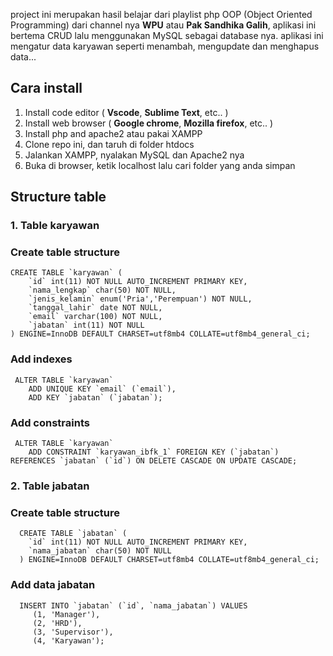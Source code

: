 project ini merupakan hasil belajar dari playlist php OOP (Object Oriented Programming) dari channel nya **WPU**
atau **Pak Sandhika Galih**, aplikasi ini bertema CRUD lalu menggunakan MySQL sebagai database nya.
aplikasi ini mengatur data karyawan seperti menambah, mengupdate dan menghapus data...


## Cara install 
1. Install code editor ( **Vscode**, **Sublime Text**, etc.. )
2. Install web browser ( **Google chrome**, **Mozilla firefox**, etc.. )
3. Install php and apache2 atau pakai XAMPP
4. Clone repo ini, dan taruh di folder htdocs
5. Jalankan XAMPP, nyalakan MySQL dan Apache2 nya
6. Buka di browser, ketik localhost lalu cari folder yang anda simpan 


## Structure table 
### 1. Table karyawan

### Create table structure

    CREATE TABLE `karyawan` (
        `id` int(11) NOT NULL AUTO_INCREMENT PRIMARY KEY,
        `nama_lengkap` char(50) NOT NULL,
        `jenis_kelamin` enum('Pria','Perempuan') NOT NULL,
        `tanggal_lahir` date NOT NULL,
        `email` varchar(100) NOT NULL,
        `jabatan` int(11) NOT NULL
    ) ENGINE=InnoDB DEFAULT CHARSET=utf8mb4 COLLATE=utf8mb4_general_ci;

### Add indexes

     ALTER TABLE `karyawan`
        ADD UNIQUE KEY `email` (`email`),
        ADD KEY `jabatan` (`jabatan`);

### Add constraints

     ALTER TABLE `karyawan`
        ADD CONSTRAINT `karyawan_ibfk_1` FOREIGN KEY (`jabatan`) REFERENCES `jabatan` (`id`) ON DELETE CASCADE ON UPDATE CASCADE;



### 2. Table jabatan

### Create table structure

      CREATE TABLE `jabatan` (
        `id` int(11) NOT NULL AUTO_INCREMENT PRIMARY KEY,
        `nama_jabatan` char(50) NOT NULL
      ) ENGINE=InnoDB DEFAULT CHARSET=utf8mb4 COLLATE=utf8mb4_general_ci;

### Add data jabatan

      INSERT INTO `jabatan` (`id`, `nama_jabatan`) VALUES
         (1, 'Manager'),
         (2, 'HRD'),
         (3, 'Supervisor'),
         (4, 'Karyawan');


